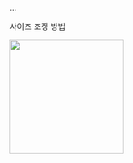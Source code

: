 ...

사이즈 조정 방법 


 <img src=https://user-images.githubusercontent.com/72914519/156299556-7c44464d-77a1-4698-aae4-cafdc1ab8019.png width="200px;" alt=""/>
